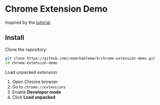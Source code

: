 # Chrome Extension Demo

Inspired by the [tutorial](https://developer.chrome.com/docs/extensions/mv3/getstarted/).

## Install

Clone the repository:

```sh
git clone https://github.com/remarkablemark/chrome-extension-demo.git
cd chrome-extension-demo
```

Load unpacked extension:

1. Open Chrome browser
2. Go to `chrome://extensions`
3. Enable **Developer mode**
4. Click **Load unpacked**
